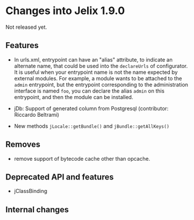 Changes into Jelix 1.9.0
========================

Not released yet.

Features
--------

- In urls.xml, entrypoint can have an "alias" attribute, to indicate an alternate
  name, that could be used into the `declareUrls` of configurator. It is useful
  when your entrypoint name is not the name expected by external modules. For
  example, a module wants to be attached to the `admin` entrypoint, but the
  entrypoint corresponding to the administration interface is named `foo`, you
  can declare the alias `admin` on this entrypoint, and then the module can
  be installed.

- jDb: Support of generated column from Postgresql (contributor: Riccardo Beltrami)

- New methods `jLocale::getBundle()` and `jBundle::getAllKeys()`


Removes
-------

*  remove support of bytecode cache other than opcache.

Deprecated API and features
---------------------------

* jClassBinding

Internal changes
----------------

